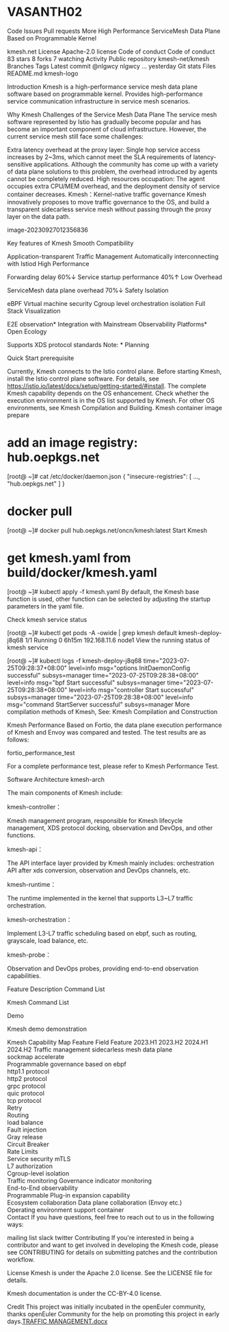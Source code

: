 # VASANTH02

Code
Issues
Pull requests
More
High Performance ServiceMesh Data Plane Based on Programmable Kernel

kmesh.net
License
 Apache-2.0 license
Code of conduct
 Code of conduct
 83 stars
 8 forks
 7 watching
 Activity
Public repository
kmesh-net/kmesh
 Branches
 Tags
Latest commit
@nlgwcy
nlgwcy
…
yesterday
Git stats
Files
README.md
kmesh-logo

Introduction
Kmesh is a high-performance service mesh data plane software based on programmable kernel. Provides high-performance service communication infrastructure in service mesh scenarios.

Why Kmesh
Challenges of the Service Mesh Data Plane
The service mesh software represented by Istio has gradually become popular and has become an important component of cloud infrastructure. However, the current service mesh still face some challenges:

Extra latency overhead at the proxy layer: Single hop service access increases by 2~3ms, which cannot meet the SLA requirements of latency-sensitive applications. Although the community has come up with a variety of data plane solutions to this problem, the overhead introduced by agents cannot be completely reduced.
High resources occupation: The agent occupies extra CPU/MEM overhead, and the deployment density of service container decreases.
Kmesh：Kernel-native traffic governance
Kmesh innovatively proposes to move traffic governance to the OS, and build a transparent sidecarless service mesh without passing through the proxy layer on the data path.

image-20230927012356836

Key features of Kmesh
Smooth Compatibility

Application-transparent Traffic Management
Automatically interconnecting with Istiod
High Performance

Forwarding delay 60%↓
Service startup performance 40%↑
Low Overhead

ServiceMesh data plane overhead 70%↓
Safety Isolation

eBPF Virtual machine security
Cgroup level orchestration isolation
Full Stack Visualization

E2E observation*
Integration with Mainstream Observability Platforms*
Open Ecology

Supports XDS protocol standards
Note: * Planning

Quick Start
prerequisite

Currently, Kmesh connects to the Istio control plane. Before starting Kmesh, install the Istio control plane software. For details, see https://istio.io/latest/docs/setup/getting-started/#install.
The complete Kmesh capability depends on the OS enhancement. Check whether the execution environment is in the OS list supported by Kmesh. For other OS environments, see Kmesh Compilation and Building.
Kmesh container image prepare

# add an image registry: hub.oepkgs.net
[root@ ~]# cat /etc/docker/daemon.json
    {
            "insecure-registries": [
                    ...,
                    "hub.oepkgs.net"
            ]
    }

# docker pull
[root@ ~]# docker pull hub.oepkgs.net/oncn/kmesh:latest
Start Kmesh

# get kmesh.yaml from build/docker/kmesh.yaml
[root@ ~]# kubectl apply -f kmesh.yaml
By default, the Kmesh base function is used, other function can be selected by adjusting the startup parameters in the yaml file.

Check kmesh service status

[root@ ~]# kubectl get pods -A -owide | grep kmesh
  default        kmesh-deploy-j8q68                   1/1     Running   0          6h15m   192.168.11.6    node1   <none> 
View the running status of kmesh service

[root@ ~]# kubectl logs -f kmesh-deploy-j8q68
  time="2023-07-25T09:28:37+08:00" level=info msg="options InitDaemonConfig successful" subsys=manager
  time="2023-07-25T09:28:38+08:00" level=info msg="bpf Start successful" subsys=manager
  time="2023-07-25T09:28:38+08:00" level=info msg="controller Start successful" subsys=manager
  time="2023-07-25T09:28:38+08:00" level=info msg="command StartServer successful" subsys=manager
More compilation methods of Kmesh, See: Kmesh Compilation and Construction

Kmesh Performance
Based on Fortio, the data plane execution performance of Kmesh and Envoy was compared and tested. The test results are as follows:

fortio_performance_test

For a complete performance test, please refer to Kmesh Performance Test.

Software Architecture
kmesh-arch

The main components of Kmesh include:

kmesh-controller：

Kmesh management program, responsible for Kmesh lifecycle management, XDS protocol docking, observation and DevOps, and other functions.

kmesh-api：

The API interface layer provided by Kmesh mainly includes: orchestration API after xds conversion, observation and DevOps channels, etc.

kmesh-runtime：

The runtime implemented in the kernel that supports L3~L7 traffic orchestration.

kmesh-orchestration：

Implement L3-L7 traffic scheduling based on ebpf, such as routing, grayscale, load balance, etc.

kmesh-probe：

Observation and DevOps probes, providing end-to-end observation capabilities.

Feature Description
Command List

Kmesh Command List

Demo

Kmesh demo demonstration

Kmesh Capability Map
Feature Field	Feature	2023.H1	2023.H2	2024.H1	2024.H2
Traffic management	sidecarless mesh data plane				
sockmap accelerate				
Programmable governance based on ebpf				
http1.1 protocol				
http2 protocol				
grpc protocol				
quic protocol				
tcp protocol				
Retry				
Routing				
load balance				
Fault injection				
Gray release				
Circuit Breaker				
Rate Limits				
Service security	mTLS				
L7 authorization				
Cgroup-level isolation				
Traffic monitoring	Governance indicator monitoring				
End-to-End observability				
Programmable	Plug-in expansion capability				
Ecosystem collaboration	Data plane collaboration (Envoy etc.)				
Operating environment support	container				
Contact
If you have questions, feel free to reach out to us in the following ways:

mailing list
slack
twitter
Contributing
If you're interested in being a contributor and want to get involved in developing the Kmesh code, please see CONTRIBUTING for details on submitting patches and the contribution workflow.

License
Kmesh is under the Apache 2.0 license. See the LICENSE file for details.

Kmesh documentation is under the CC-BY-4.0 license.

Credit
This project was initially incubated in the openEuler community, thanks openEuler Community for the help on promoting this project in early days.[TRAFFIC MANAGEMENT.docx](https://github.com/VAASAN-04/VASANTH02/files/12768699/TRAFFIC.MANAGEMENT.docx)
